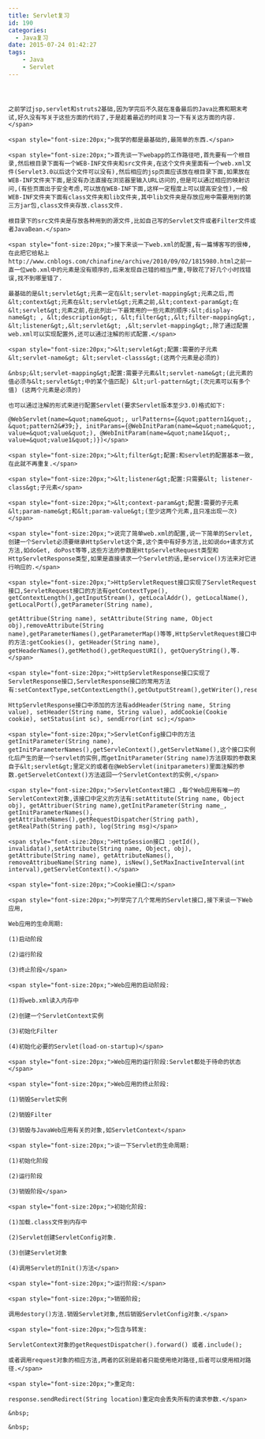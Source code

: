 ```yaml
---
title: Servlet复习
id: 190
categories:
  - Java复习
date: 2015-07-24 01:42:27
tags:
	- Java
	- Servlet
---
```


<span style="font-size:20px;">&nbsp;

	之前学过jsp,servlet和struts2基础,因为学完后不久就在准备最后的Java比赛和期末考试,好久没有写关于这些方面的代码了,于是趁着最近的时间复习一下有关这方面的内容.</span>

	<span style="font-size:20px;">我学的都是最基础的,最简单的东西.</span>

	<span style="font-size:20px;">首先谈一下webapp的工作路径吧,首先要有一个根目录,然后根目录下面有一个WEB-INF文件夹和src文件夹,在这个文件夹里面有一个web.xml文件(Servlet3.0以后这个文件可以没有),然后相应的jsp页面应该放在根目录下面,如果放在WEB-INF文件夹下面,是没有办法直接在浏览器里输入URL访问的,但是可以通过相应的映射访问,(有些页面出于安全考虑,可以放在WEB-INF下面,这样一定程度上可以提高安全性),一般WEB-INF文件夹下面有class文件夹和lib文件夹,其中lib文件夹是存放应用中需要用到的第三方jar包,class文件夹存放.class文件.

	根目录下的src文件夹是存放各种用到的源文件,比如自己写的Servlet文件或者Filter文件或者JavaBean.</span>

	<span style="font-size:20px;">接下来谈一下web.xml的配置,有一篇博客写的很棒,在此把它给粘上http://www.cnblogs.com/chinafine/archive/2010/09/02/1815980.html之前一直一位web.xml中的元素是没有顺序的,后来发现自己错的相当严重,导致花了好几个小时找错误,找不到哪里错了.

	最基础的是&lt;servlet&gt;元素一定在&lt;servlet-mapping&gt;元素之后,而&lt;context&gt;元素在&lt;servlet&gt;元素之前,&lt;context-param&gt;在&lt;servlet&gt;元素之前,在此列出一下最常用的一些元素的顺序:&lt;display-name&gt; , &lt;description&gt;, &lt;filter&gt;,&lt;filter-mapping&gt;, &lt;listener&gt;,&lt;servlet&gt; ,&lt;servlet-mapping&gt;,除了通过配置web.xml可以实现配置外,还可以通过注解的形式配置.</span>

	<span style="font-size:20px;">&lt;servlet&gt;配置:需要的子元素&lt;servlet-name&gt; &lt;servlet-classs&gt;(这两个元素是必须的)

	&nbsp;&lt;servlet-mapping&gt;配置:需要子元素&lt;servlet-name&gt;(此元素的值必须与&lt;servlet&gt;中的某个值匹配) &lt;url-pattern&gt;(次元素可以有多个值) (这两个元素是必须的)

	也可以通过注解的形式来进行配置Servlet(要求Servlet版本至少3.0)格式如下:

	@WebServlet(name=&quot;name&quot;, urlPatterns={&quot;pattern1&quot;, &quot;pattern2&#39;}, initParams={@WebInitParam(name=&quot;name&quot;, value=&quot;value&quot;), @WebInitParam(name=&quot;name1&quot;, value=&quot;value1&quot;)})</span>

	<span style="font-size:20px;">&lt;filter&gt;配置:和servlet的配置基本一致,在此就不再重复.</span>

	<span style="font-size:20px;">&lt;listener&gt;配置:只需要&lt; listener-class&gt;子元素</span>

	<span style="font-size:20px;">&lt;context-param&gt;配置:需要的子元素&lt;param-name&gt;和&lt;param-value&gt;(至少这两个元素,且只准出现一次)</span>

	<span style="font-size:20px;">说完了简单web.xml的配置,说一下简单的Servlet,创建一个Servlet必须要继承HttpServlet这个类,这个类中有好多方法,比如说do+请求方式方法,如doGet, doPost等等,这些方法的参数是HttpServletRequest类型和HttpServletResponse类型,如果是直接请求一个Servlet的话,是service()方法来对它进行响应的.</span>

	<span style="font-size:20px;">HttpServletRequest接口实现了ServletRequest接口,ServletRequest接口的方法有getContextType(), getContextLength(),getInputStream(), getLocalAddr(), getLocalName(), getLocalPort(),getParameter(String name),

	getAttribue(String name), setAttribute(String name, Object obj),removeAttribute(String name),getParameterNames(),getParameterMap()等等,HttpServletRequest接口中的方法:getCookies(), getHeader(String name), getHeaderNames(),getMethod(),getRequestURI(), getQueryString(),等.</span>

	<span style="font-size:20px;">HttpServletResponse接口实现了ServletResponse接口,ServletResponse接口的常用方法有:setContextType,setContextLength(),getOutputStream(),getWriter(),reset(),getCharacterEncoding(),flushBuffer(),

	HttpServletResponse接口中添加的方法有addHeader(String name, String value), setHeader(String name, String value), addCookie(Cookie cookie), setStatus(int sc), sendError(int sc);</span>

	<span style="font-size:20px;">ServletConfig接口中的方法getInitParameter(String name), getInitParameterNames(),getServleContext(),getServletName(),这个接口实例化后产生的是一个servlet的实例,而getInitParameter(String name)方法获取的参数来自于&lt;servlet&gt;里定义的或者在@WebServlet(initparameters)里面注解的参数.getServeletContext()方法返回一个ServletContext的实例,</span>

	<span style="font-size:20px;">ServletContext接口 ,每个Web应用有唯一的ServletContext对象,该接口中定义的方法有:setAttitute(String name, Object obj), getAttribuer(String name),getInitParameter(String name_, getInitParameterNames(), getAttributeNames(),getRequestDispatcher(String path), getRealPath(String path), log(String msg)</span>

	<span style="font-size:20px;">HttpSession接口 :getId(), invalidata(),setAttribute(String name, Object, obj), getAttribute(String name), getAttributeNames(), removeAttribueName(String name), isNew(),SetMaxInactiveInterval(int interval),getServletContext().</span>

	<span style="font-size:20px;">Cookie接口:</span>

	<span style="font-size:20px;">列举完了几个常用的Servlet接口,接下来谈一下Web应用,

	Web应用的生命周期:

	(1)启动阶段

	(2)运行阶段

	(3)终止阶段</span>

	<span style="font-size:20px;">Web应用的启动阶段:

	(1)将web.xml读入内存中

	(2)创建一个ServletContext实例

	(3)初始化Filter

	(4)初始化必要的Servlet(load-on-startup)</span>

	<span style="font-size:20px;">Web应用的运行阶段:Servlet都处于待命的状态</span>

	<span style="font-size:20px;">Web应用的终止阶段:

	(1)销毁Servlet实例

	(2)销毁Filter

	(3)销毁与JavaWeb应用有关的对象,如ServletContext</span>

	<span style="font-size:20px;">谈一下Servlet的生命周期:

	(1)初始化阶段

	(2)运行阶段

	(3)销毁阶段</span>

	<span style="font-size:20px;">初始化阶段:

	(1)加载.class文件到内存中

	(2)Servlet创建ServletConfig对象.

	(3)创建Servlet对象

	(4)调用Servlet的Init()方法</span>

	<span style="font-size:20px;">运行阶段:</span>

	<span style="font-size:20px;">销毁阶段;

	调用destory()方法.销毁Servlet对象,然后销毁ServletConfig对象.</span>

	<span style="font-size:20px;">包含与转发:

	ServletContext对象的getRequestDispatcher().forward() 或者.include();

	或者调用request对象的相应方法,两者的区别是前者只能使用绝对路径,后者可以使用相对路径.</span>

	<span style="font-size:20px;">重定向:

	response.sendRedirect(String location)重定向会丢失所有的请求参数.</span>

	&nbsp;

	&nbsp;